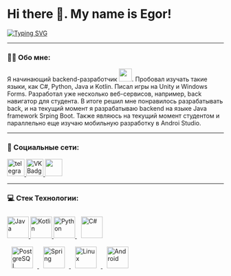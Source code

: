 # Hi there 👋. My name is Egor!

[![Typing SVG](https://readme-typing-svg.demolab.com/?lines=Backend-developer+Java;Использую+framework+Spring+Boot)](https://git.io/typing-svg)

---

### 👨‍💻 Обо мне:

Я начинающий backend-разработчик <img src="https://media.giphy.com/media/WUlplcMpOCEmTGBtBW/giphy.gif" width="30px">. Пробовал изучать такие языки, как C#, Python, Java и Kotlin. Писал игры на Unity и Windows Forms. Разработал уже несколько веб-сервисов, например, back навигатор для студента. В итоге решил мне понравилось разрабатывать back, и на текущий момент я разрабатываю backend на языке Java framework Srping Boot. Также являюсь на текущий момент студентом и параллельно еще изучаю мобильную разработку в Androi Studio. 

---

### 📝 Социальные сети: 

<div id="badges">
  <a href="https://t.me/sazhmen" target="_blank">
      <img src="https://cdn-icons-png.flaticon.com/512/2111/2111646.png" width="40" height="40" alt="telegram group" />
  </a>
  <a href="https://vk.com/sazhinklass" target="_blank">
      <img src="https://cdn-icons-png.flaticon.com/512/145/145813.png" width="40" height="40" alt="VK Badge"/>
  </a>
  <a href="https://discord.com/users/yaetotui_987" target="_blank">
      <img src="https://raw.githubusercontent.com/danielcranney/readme-generator/main/public/icons/socials/discord.svg" width="40" height="40" />
  </a> 
</div>

---

### 💻 Стек Технологии:

<div>  
  <a href="https://www.java.com/" target="_blank">
    <img src="https://profilinator.rishav.dev/skills-assets/java-original-wordmark.svg" alt="Java" height="50" />
  </a>  
  <a href="https://kotlinlang.org/" target="_blank">
    <img src="https://profilinator.rishav.dev/skills-assets/kotlinlang-icon.svg" alt="Kotlin" height="50" />
  </a> 
  <a href="https://www.python.org/" target="_blank">
    <img src="https://profilinator.rishav.dev/skills-assets/python-original.svg" alt="Python" height="50" />
  </a> 
  <a href="https://docs.microsoft.com/en-us/dotnet/csharp/" target="_blank">
    <img style="margin: 10px" src="https://profilinator.rishav.dev/skills-assets/csharp-original.svg" alt="C#" height="50" />
  </a>  
</div>

<div>  
  <a href="https://www.postgresql.org/" target="_blank">
    <img style="margin: 10px" src="https://profilinator.rishav.dev/skills-assets/postgresql-original-wordmark.svg" alt="PostgreSQL" height="50" />
  </a>  
  <a href="https://docs.spring.io/spring-framework/docs/3.0.x/reference/expressions.html#:~:text=The%20Spring%20Expression%20Language%20(SpEL,and%20basic%20string%20templating%20functionality." target="_blank">
    <img style="margin: 10px" src="https://profilinator.rishav.dev/skills-assets/springio-icon.svg" alt="Spring" height="50" />
  </a>  
  <a href="https://www.linux.org/" target="_blank">
    <img style="margin: 10px" src="https://profilinator.rishav.dev/skills-assets/linux-original.svg" alt="Linux" height="50" />
  </a>  
  <a href="https://www.android.com/intl/en_in/" target="_blank">
    <img style="margin: 10px" src="https://profilinator.rishav.dev/skills-assets/android-original-wordmark.svg" alt="Android" height="50" />
  </a>  
</div>  
